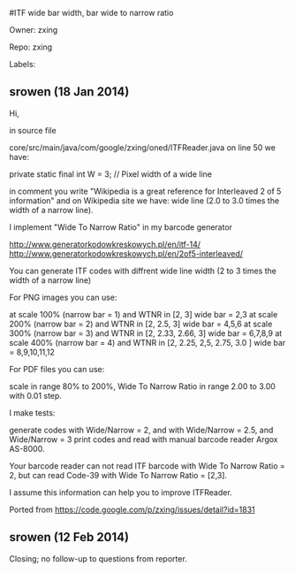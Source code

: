 #ITF wide bar width, bar wide to narrow ratio

Owner: zxing

Repo: zxing

Labels: 

## srowen (18 Jan 2014)

Hi,

in source file 

core/src/main/java/com/google/zxing/oned/ITFReader.java on line 50 we have:

private static final int W = 3; // Pixel width of a wide line

in comment you write "Wikipedia is a great reference for Interleaved 2 of 5 information"
and on Wikipedia site we have: wide line (2.0 to 3.0 times the width of a narrow line).

I implement "Wide To Narrow Ratio" in my barcode generator

http://www.generatorkodowkreskowych.pl/en/itf-14/
http://www.generatorkodowkreskowych.pl/en/2of5-interleaved/

You can generate ITF codes with diffrent wide line width (2 to 3 times the width of a narrow line)

For PNG images you can use:

at scale 100% (narrow bar = 1) and WTNR in [2, 3]                     wide bar = 2,3
at scale 200% (narrow bar = 2) and WTNR in [2, 2.5, 3]                wide bar = 4,5,6
at scale 300% (narrow bar = 3) and WTNR in [2, 2.33, 2.66, 3]         wide bar = 6,7,8,9
at scale 400% (narrow bar = 4) and WTNR in [2, 2.25, 2,5, 2.75, 3.0 ] wide bar = 8,9,10,11,12

For PDF files you can use:

scale in range 80% to 200%, Wide To Narrow Ratio in range 2.00 to 3.00 with 0.01 step.

I make tests:

generate codes with Wide/Narrow = 2, and with Wide/Narrow = 2.5, and Wide/Narrow = 3
print codes and read with manual barcode reader Argox AS-8000.

Your barcode reader can not read ITF barcode with Wide To Narrow Ratio = 2,
but can read Code-39 with Wide To Narrow Ratio = [2,3].

I assume this information can help you to improve ITFReader.

Ported from https://code.google.com/p/zxing/issues/detail?id=1831


## srowen (12 Feb 2014)

Closing; no follow-up to questions from reporter.


